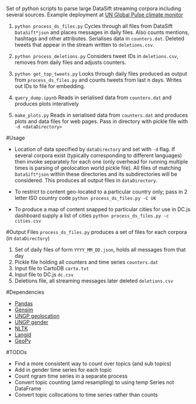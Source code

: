 Set of python scripts to parse large DataSift streaming corpora including several sources. Example deployment at [UN Global Pulse climate monitor](http://unglobalpulse.net/climate/)

1. ```python process_ds_files.py```
Cycles through all files from DataSift ```DataSift*json``` and places messages in daily files. Also counts mentions, hashtags and other attributes. Serialises data in ```counters.dat```. Deleted tweets that appear in the stream written to ```deletions.csv```.

2. ```python process_deletions.py```
Considers tweet IDs in ```deletions.csv```, removes from daily files and adjusts counters.

3. ```python get_top_tweets.py```
Looks through daily files produced as output from ```process_ds_files.py``` and counts tweets from last n days. Writes out IDs to file for embedding.

4. ```query_dump.ipynb```
Reads in serialised data from ```counters.dat``` and produces plots interatively

5. ```make_plots.py```
Reads in serialised data from ```counters.dat``` and produces plots and data files for web pages. Pass in directory with pickle file with ```-d <dataDirectory>```

#Usage
* Location of data specified by ```dataDirectory``` and set with ```-d``` flag. If several corpora exist (typically corresponding to different languages) then invoke separately for each one (only overhead for running multiple times is parsing of geolocation world pickle file).  All files of matching ```DataSift*json``` within these directories and its subdirectories will be considered. This produces all output files in ```dataDirectory```.

* To restrict to content geo-located to a particular country only; pass in 2 letter ISO country code ```python process_ds_files.py -C UK```

* To produce a map of content snapped to particular cities for use in DC.js dashboard supply a list of cities ```python process_ds_files.py -c cities.csv```

#Output Files
```process_ds_files.py``` produces a set of files for each corpora (in ```dataDirectory```)

1. Set of daily files of form ```YYYY_MM_DD.json```, holds all messages from that day
2. Pickle file holding all counters and time series ```counters.dat```
3. Input file to CartoDB ```carto.txt```
4. Input file to DC.js ```dc.csv```
5. Deletions file, all streaming messages later deleted ```deletions.csv```

#Dependencies
* [Pandas](http://pandas.pydata.org/)
* [Gensim](http://radimrehurek.com/gensim/)
* [UNGP geolocation](https://github.com/UNGlobalPulse/PLNY)
* [UNGP gender](https://github.com/UNGlobalPulse/PLNY)
* [NLTK](http://www.nltk.org/)
* [Langid](https://github.com/saffsd/langid.py)
* [GeoPy](https://pypi.python.org/pypi/geopy/1.3.0)

#TODOs

* Find a more consistent way to count over topics (and sub topics)
* Add in gender time series for each topic
* Count ngram time series in a separate process
* Convert topic counting (amd resampling) to using temp Series not DataFrame
* Convert topic collocations to time series rather than counts

